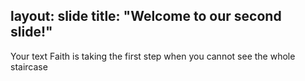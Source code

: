 layout: slide
title: "Welcome to our second slide!"
---
Your text
Faith is taking the first step when you cannot see the whole staircase
